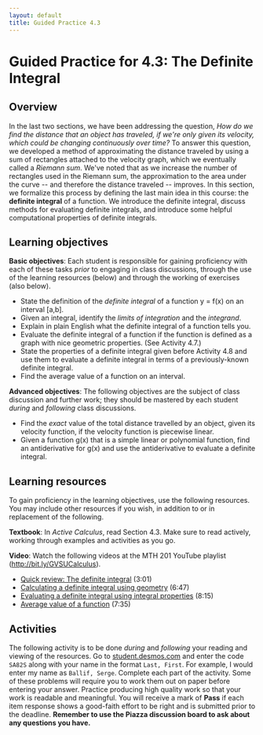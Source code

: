 ```yaml
---
layout: default
title: Guided Practice 4.3
---
```


# Guided Practice for 4.3: The Definite Integral

## Overview

In the last two sections, we have been addressing the question, *How do we find the distance that an object has traveled, if we're only given its velocity, which could be changing continuously over time?* To answer this question, we developed a method of approximating the distance traveled by using a sum of rectangles attached to the velocity graph, which we eventually called a *Riemann sum*. We've noted that as we increase the number of rectangles used in the Riemann sum, the approximation to the area under the curve -- and therefore the distance traveled -- improves. In this section, we formalize this process by defining the last main idea in this course: the **definite integral** of a function.  We introduce the definite integral, discuss methods for evaluating definite integrals, and introduce some helpful computational properties of definite integrals. 

## Learning objectives

__Basic objectives__: Each student is responsible for gaining proficiency with each of these tasks _prior_ to engaging in class discussions, through the use of the learning resources (below) and through the working of exercises (also below). 

- State the definition of the *definite integral* of a function y = f(x) on an interval [a,b]. 
- Given an integral, identify the *limits of integration* and the *integrand*. 
- Explain in plain English what the definite integral of a function tells you. 
- Evaluate the definite integral of a function if the function is defined as a graph with nice geometric properties. (See Activity 4.7.)
- State the properties of a definite integral given before Activity 4.8 and use them to evaluate a definite integral in terms of a previously-known definite integral. 
- Find the average value of a function on an interval. 

__Advanced objectives__: The following objectives are the subject of class discussion and further work; they should be mastered by each student _during_ and _following_ class discussions. 

- Find the *exact* value of the total distance travelled by an object, given its velocity function, if the velocity function is piecewise linear. 
- Given a function g(x) that is a simple linear or polynomial function, find an antiderivative for g(x) and use the antiderivative to evaluate a definite integral.
 

## Learning resources 

To gain proficiency in the learning objectives, use the following resources. You may include other resources if you wish, in addition to or in replacement of the following. 

__Textbook__: In _Active Calculus_, read Section 4.3. Make sure to read actively, working through examples and activities as you go. 

__Video__: Watch the following videos at the MTH 201 YouTube playlist (http://bit.ly/GVSUCalculus). 

- [Quick review: The definite integral](http://www.youtube.com/watch?v=Lp5KsXN4UOQ&list=PL9bIjQJDwfGuXQHuS5Jkmum_CFILoCZX-&index=84) (3:01) 
- [Calculating a definite integral using geometry](http://www.youtube.com/watch?v=oHIH69Ou4DE&list=PL9bIjQJDwfGuXQHuS5Jkmum_CFILoCZX-&index=85) (6:47)
- [Evaluating a definite integral using integral properties](http://www.youtube.com/watch?v=1SqpYAAyBCk&list=PL9bIjQJDwfGuXQHuS5Jkmum_CFILoCZX-&index=86) (8:15)
- [Average value of a function](http://www.youtube.com/watch?v=MQG9Nur4fdM&list=PL9bIjQJDwfGuXQHuS5Jkmum_CFILoCZX-&index=87) (7:35)



## Activities

The following activity is to be done _during_ and _following_ your reading and viewing of the resources. Go to [student.desmos.com](https://student.desmos.com/?prepopulateCode=SA82S) and enter the code `SA82S` along with your name in the format `Last, First`. For example, I would enter my name as `Ballif, Serge`. Complete each part of the activity. Some of these problems will require you to work them out on paper before entering your answer. Practice producing high quality work so that your work is readable and meaningful. You will receive a mark of __Pass__ if each item response shows a good-faith effort to be right and is submitted prior to the deadline. __Remember to use the Piazza discussion board to ask about any questions you have.__
